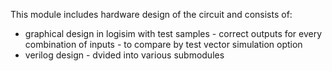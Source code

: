 This module includes hardware design of the circuit and consists of:
- graphical design in logisim with test samples - correct outputs for every combination of inputs - to compare by test vector simulation option  
- verilog design - dvided into various submodules
